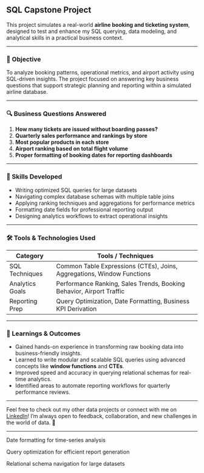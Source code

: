 ## SQL Capstone Project

This project simulates a real-world **airline booking and ticketing system**, designed to test and enhance my SQL querying, data modeling, and analytical skills in a practical business context.

---

### 📌 Objective

To analyze booking patterns, operational metrics, and airport activity using SQL-driven insights. The project focused on answering key business questions that support strategic planning and reporting within a simulated airline database.

---

### 🔍 Business Questions Answered

1. **How many tickets are issued without boarding passes?**  
2. **Quarterly sales performance and rankings by store**  
3. **Most popular products in each store**  
4. **Airport ranking based on total flight volume**  
5. **Proper formatting of booking dates for reporting dashboards**

---

### 🧠 Skills Developed

- Writing optimized SQL queries for large datasets  
- Navigating complex database schemas with multiple table joins  
- Applying ranking techniques and aggregations for performance metrics  
- Formatting date fields for professional reporting output  
- Designing analytics workflows to extract operational insights

---

### 🛠️ Tools & Technologies Used

| Category          | Tools / Techniques                                   |
|-------------------|------------------------------------------------------|
| SQL Techniques     | Common Table Expressions (CTEs), Joins, Aggregations, Window Functions |
| Analytics Goals    | Performance Ranking, Sales Trends, Booking Behavior, Airport Traffic |
| Reporting Prep     | Query Optimization, Date Formatting, Business KPI Derivation |

---

### 🎯 Learnings & Outcomes

- Gained hands-on experience in transforming raw booking data into business-friendly insights.  
- Learned to write modular and scalable SQL queries using advanced concepts like **window functions** and **CTEs**.  
- Improved speed and accuracy in querying relational schemas for real-time analytics.  
- Identified areas to automate reporting workflows for quarterly performance reviews.

---

Feel free to check out my other data projects or connect with me on [LinkedIn](https://www.linkedin.com/in/saikj)! I’m always open to feedback, collaboration, and new challenges in the world of data. 🚀

---



Date formatting for time-series analysis

Query optimization for efficient report generation

Relational schema navigation for large datasets
